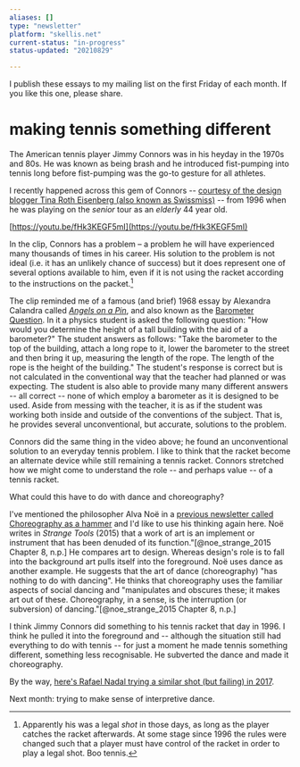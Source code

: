 ```yaml
---
aliases: []
type: "newsletter"
platform: "skellis.net"
current-status: "in-progress"
status-updated: "20210829"

---
```


I publish these essays to my mailing list on the first Friday of each month. If you like this one, please share.

# making tennis something different

The American tennis player Jimmy Connors was in his heyday in the 1970s and 80s. He was known as being brash and he introduced fist-pumping into tennis long before fist-pumping was the go-to gesture for all athletes.

I recently happened across this gem of Connors -- [courtesy of the design blogger Tina Roth Eisenberg (also known as Swissmiss)](https://www.swiss-miss.com/2021/08/link-pack-96.html) -- from 1996 when he was playing on the _senior_ tour as an _elderly_ 44 year old.

[https://youtu.be/fHk3KEGF5mI](https://youtu.be/fHk3KEGF5mI)

In the clip, Connors has a problem – a problem he will have experienced many thousands of times in his career. His solution to the problem is not ideal (i.e. it has an unlikely chance of success) but it does represent one of several options available to him, even if it is not using the racket according to the instructions on the packet.[^legal]

The clip reminded me of a famous (and brief) 1968 essay by Alexandra Calandra called [_Angels on a Pin_](https://web.pa.msu.edu/people/raman/FunPhysics/Parable.htm), and also known as the [Barometer Question](https://en.wikipedia.org/wiki/Barometer_question). In it a physics student is asked the following question: "How would you determine the height of a tall building with the aid of a barometer?" The student answers as follows: "Take the barometer to the top of the building, attach a long rope to it, lower the barometer to the street and then bring it up, measuring the length of the rope. The length of the rope is the height of the building." The student's response is correct but is not calculated in the conventional way that the teacher had planned or was expecting. The student is also able to provide many many different answers -- all correct -- none of which employ a barometer as it is designed to be used. Aside from messing with the teacher, it is as if the student was working both inside and outside of the conventions of the subject. That is, he provides several unconventional, but accurate, solutions to the problem.

Connors did the same thing in the video above; he found an unconventional solution to an everyday tennis problem. I like to think that the racket become an alternate device while still remaining a tennis racket. Connors stretched how we might come to understand the role -- and perhaps value -- of a tennis racket.  

What could this have to do with dance and choreography? 

I've mentioned the philosopher Alva Noë in a [previous newsletter called Choreography as a hammer](https://mailchi.mp/533ec5858e5b/tdkyqsgow4-4771458) and I'd like to use his thinking again here. Noë writes in _Strange Tools_ (2015) that a work of art is an implement or instrument that has been denuded of its function."[@noe_strange_2015 Chapter 8, n.p.] He compares art to design. Whereas design's role is to fall into the background art pulls itself into the foreground. Noë uses dance as another example. He suggests that the art of dance (choreography) "has nothing to do with dancing". He thinks that choreography uses the familiar aspects of social dancing and "manipulates and obscures these; it makes art out of these. Choreography, in a sense, is the interruption (or subversion) of dancing."[@noe_strange_2015 Chapter 8, n.p.]

I think Jimmy Connors did something to his tennis racket that day in 1996. I think he pulled it into the foreground and -- although the situation still had everything to do with tennis -- for just a moment he made tennis something different, something less recognisable. He subverted the dance and made it choreography.

By the way, [here's Rafael Nadal trying a similar shot (but failing) in 2017](https://youtu.be/5CQIqXsiyK4).
      
[^legal]: Apparently his was a legal _shot_ in those days, as long as the player catches the racket afterwards. At some stage since 1996 the rules were changed such that a player must have control of the racket in order to play a legal shot. Boo tennis.

Next month: trying to make sense of interpretive dance. 